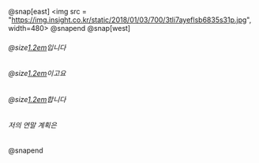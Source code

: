 @snap[east]
<img src = "https://img.insight.co.kr/static/2018/01/03/700/3tli7ayeflsb6835s31p.jpg", width=480>
@snapend
@snap[west]
###### @size[1.2em](이선행)입니다
###### @size[1.2em](수원역대갈장군)이고요
###### @size[1.2em](유머러스)합니다
###### 저의 연말 계획은
@snapend
